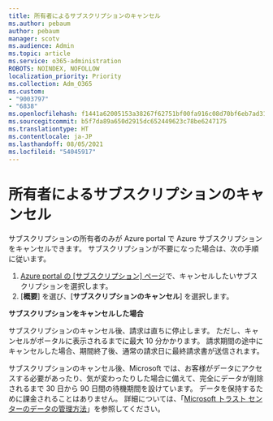 ```yaml
---
title: 所有者によるサブスクリプションのキャンセル
ms.author: pebaum
author: pebaum
manager: scotv
ms.audience: Admin
ms.topic: article
ms.service: o365-administration
ROBOTS: NOINDEX, NOFOLLOW
localization_priority: Priority
ms.collection: Adm_O365
ms.custom:
- "9003797"
- "6838"
ms.openlocfilehash: f1441a62005153a38267f62751bf00fa916c08d70bf6eb7ad31135a262bd5363
ms.sourcegitcommit: b5f7da89a650d2915dc652449623c78be6247175
ms.translationtype: HT
ms.contentlocale: ja-JP
ms.lasthandoff: 08/05/2021
ms.locfileid: "54045917"
---
```

# <a name="cancellation-of-a-subscription-by-owner"></a>所有者によるサブスクリプションのキャンセル

サブスクリプションの所有者のみが Azure portal で Azure サブスクリプションをキャンセルできます。 サブスクリプションが不要になった場合は、次の手順に従います。

1. [Azure portal の [サブスクリプション] ページ](https://ms.portal.azure.com/#blade/Microsoft_Azure_Billing/SubscriptionsBlade)で、キャンセルしたいサブスクリプションを選択します。
2. [**概要**] を選び、[**サブスクリプションのキャンセル**] を選択します。

**サブスクリプションをキャンセルした場合**

サブスクリプションのキャンセル後、請求は直ちに停止します。 ただし、キャンセルがポータルに表示されるまでに最大 10 分かかります。 請求期間の途中にキャンセルした場合、期間終了後、通常の請求日に最終請求書が送信されます。

サブスクリプションのキャンセル後、Microsoft では、お客様がデータにアクセスする必要があったり、気が変わったりした場合に備えて、完全にデータが削除されるまで 30 日から 90 日間の待機期間を設けています。 データを保持するために課金されることはありません。 詳細については、「[Microsoft トラスト センターのデータの管理方法](https://www.microsoft.com/trust-center/privacy/data-management#leave)」を参照してください。


